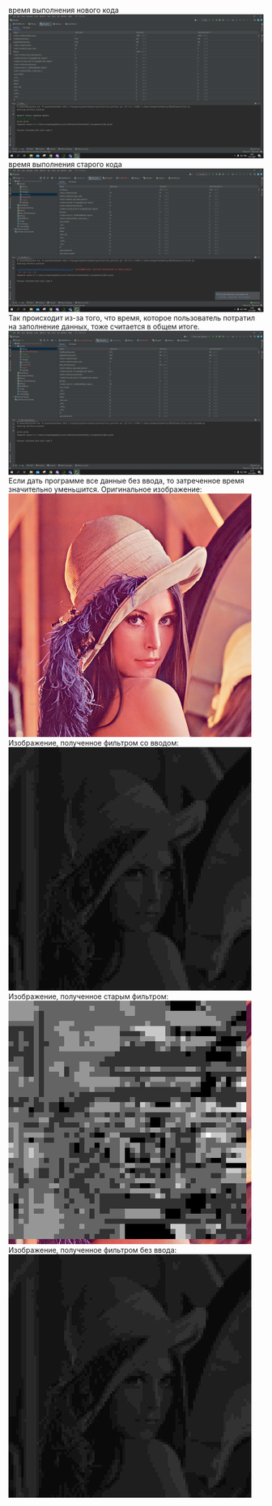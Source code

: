 время выполнения нового кода
![img.png](img.png)
время выполнения старого кода
![img_1.png](img_1.png)
Так происходит из-за того, что время, которое пользователь потратил на заполнение данных, тоже считается в общем итоге.
![img_2.png](img_2.png)
Если дать программе все данные без ввода, то затреченное время значительно уменьшится.
Оригинальное изображение:
![Lena.jpg](Lena.jpg)
Изображение, полученное фильтром со вводом:
![normalRes.jpg](normalRes.jpg)
Изображение, полученное старым фильтром:
![resOld.jpg](resOld.jpg)
Изображение, полученное фильтром без ввода:
![resWithName.jpg](resWithName.jpg)